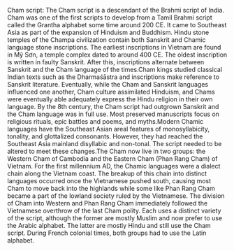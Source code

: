 Cham script: The Cham script is a descendant of the Brahmi script of India. Cham was one of the first scripts to develop from a Tamil Brahmi script called the Grantha alphabet some time around 200 CE. It came to Southeast Asia as part of the expansion of Hinduism and Buddhism. Hindu stone temples of the Champa civilization contain both Sanskrit and Chamic language stone inscriptions. The earliest inscriptions in Vietnam are found in Mỹ Sơn, a temple complex dated to around 400 CE. The oldest inscription is written in faulty Sanskrit. After this, inscriptions alternate between Sanskrit and the Cham language of the times.Cham kings studied classical Indian texts such as the Dharmaśāstra and inscriptions make reference to Sanskrit literature. Eventually, while the Cham and Sanskrit languages influenced one another, Cham culture assimilated Hinduism, and Chams were eventually able adequately express the Hindu religion in their own language. By the 8th century, the Cham script had outgrown Sanskrit and the Cham language was in full use. Most preserved manuscripts focus on religious rituals, epic battles and poems, and myths.Modern Chamic languages have the Southeast Asian areal features of monosyllabicity, tonality, and glottalized consonants. However, they had reached the Southeast Asia mainland disyllabic and non-tonal. The script needed to be altered to meet these changes.The Cham now live in two groups: the Western Cham of Cambodia and the Eastern Cham (Phan Rang Cham) of Vietnam. For the first millennium AD, the Chamic languages were a dialect chain along the Vietnam coast. The breakup of this chain into distinct languages occurred once the Vietnamese pushed south, causing most Cham to move back into the highlands while some like Phan Rang Cham became a part of the lowland society ruled by the Vietnamese. The division of Cham into Western and Phan Rang Cham immediately followed the Vietnamese overthrow of the last Cham polity. Each uses a distinct variety of the script, although the former are mostly Muslim and now prefer to use the Arabic alphabet.  The latter are mostly Hindu and still use the Cham script.  During French colonial times, both groups had to use the Latin alphabet.
